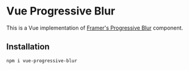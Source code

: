 # Vue Progressive Blur

This is a Vue implementation of [Framer's Progressive Blur](https://blur-gradient.learnframer.site/) component.

## Installation
```
npm i vue-progressive-blur
```